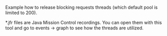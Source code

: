 
Example how to release blocking requests threads (which default pool is limited to 200).

*.jfr files are Java Mission Control recordings.
You can open them with this tool and go to events -> graph to see how the threads are utilized.
